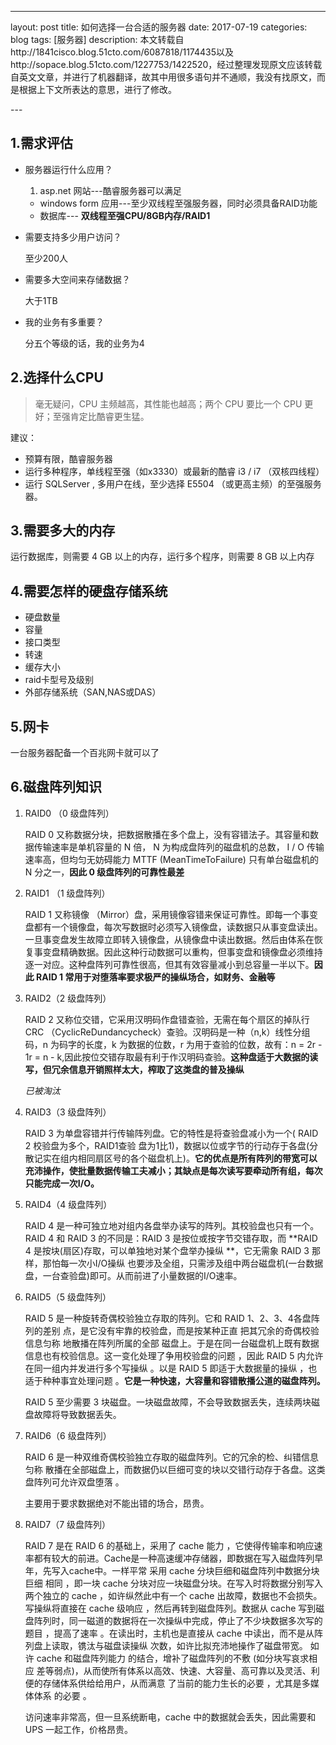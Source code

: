 ---
layout: post
title: 如何选择一台合适的服务器
date: 2017-07-19
categories: blog
tags: [服务器]
description: 本文转载自http://1841cisco.blog.51cto.com/6087818/1174435以及http://sopace.blog.51cto.com/1227753/1422520，经过整理发现原文应该转载自英文文章，并进行了机器翻译，故其中用很多语句并不通顺，我没有找原文，而是根据上下文所表达的意思，进行了修改。

​---

## 1.需求评估

- 服务器运行什么应用？

  1. asp.net 网站---酷睿服务器可以满足

  - windows form 应用---至少双线程至强服务器，同时必须具备RAID功能
  - 数据库--- **双线程至强CPU/8GB内存/RAID1**

- 需要支持多少用户访问？

  至少200人

- 需要多大空间来存储数据？

  大于1TB

- 我的业务有多重要？

  分五个等级的话，我的业务为4

## 2.选择什么CPU

> 毫无疑问，CPU 主频越高，其性能也越高；两个 CPU 要比一个 CPU 更好；至强肯定比酷睿更生猛。

建议：

- 预算有限，酷睿服务器
- 运行多种程序，单线程至强（如x3330）或最新的酷睿 i3 / i7 （双核四线程）
- 运行 SQLServer , 多用户在线，至少选择 E5504 （或更高主频）的至强服务器。

## 3.需要多大的内存

运行数据库，则需要 4 GB 以上的内存，运行多个程序，则需要 8 GB 以上内存

## 4.需要怎样的硬盘存储系统

- 硬盘数量
- 容量
- 接口类型
- 转速
- 缓存大小
- raid卡型号及级别
- 外部存储系统（SAN,NAS或DAS）

## 5.网卡

一台服务器配备一个百兆网卡就可以了

## 6.磁盘阵列知识

1. RAID0 （0 级盘阵列）

   RAID 0 又称数据分块，把数据散播在多个盘上，没有容错法子。其容量和数据传输速率是单机容量的 N 倍， N 为构成盘阵列的磁盘机的总数， I / O 传输速率高，但均匀无妨碍能力 MTTF (MeanTimeToFailure) 只有单台磁盘机的 N 分之一，**因此 0 级盘阵列的可靠性最差** 

2. RAID1 （1 级盘阵列）

   RAID 1 又称镜像 （Mirror）盘，采用镜像容错来保证可靠性。即每一个事变盘都有一个镜像盘，每次写数据时必须写入镜像盘，读数据只从事变盘读出。一旦事变盘发生故障立即转入镜像盘，从镜像盘中读出数据。然后由体系在恢复事变盘精确数据。因此这种行动数据可以重构，但事变盘和镜像盘必须维持逐一对应。这种盘阵列可靠性很高，但其有效容量减小到总容量一半以下。**因此 RAID 1 常用于对堕落率要求极严的操纵场合，如财务、金融等**

3. RAID2（2 级盘阵列）

   RAID 2 又称位交错，它采用汉明码作盘错查验，无需在每个扇区的掉队行 CRC （CyclicReDundancycheck）查验。汉明码是一种（n,k）线性分组码，n 为码字的长度，k 为数据的位数，r 为用于查验的位数，故有：n = 2r - 1r =  n - k,因此按位交错存取最有利于作汉明码查验。**这种盘适于大数据的读写，但冗余信息开销照样太大，榨取了这类盘的普及操纵** 

   *已被淘汰* 

4. RAID3（3 级盘阵列）

   RAID 3 为单盘容错并行传输阵列盘。它的特性是将查验盘减小为一个( RAID 2 校验盘为多个，RAID1查验 盘为1比1)，数据以位或字节的行动存于各盘(分散记实在组内相同扇区号的各个磁盘机上)。**它的优点是所有阵列的带宽可以充沛操作，使批量数据传输工夫减小；其缺点是每次读写要牵动所有组，每次只能完成一次I/O。**

5. RAID4（4 级盘阵列）

   RAID 4 是一种可独立地对组内各盘举办读写的阵列。其校验盘也只有一个。RAID 4 和 RAID 3 的不同是：RAID 3 是按位或按字节交错存取，而 **RAID 4 是按块(扇区)存取，可以单独地对某个盘举办操纵 **，它无需象 RAID 3 那样，那怕每一次小I/O操纵 也要涉及全组，只需涉及组中两台磁盘机(一台数据盘，一台查验盘)即可。从而前进了小量数据的I/O速率。

6. RAID5（5 级盘阵列）

   RAID 5 是一种旋转奇偶校验独立存取的阵列。它和 RAID 1、2、3、4各盘阵列的差别 点，是它没有牢靠的校验盘，而是按某种正直 把其冗余的奇偶校验信息匀称 地散播在阵列所属的全部 磁盘上。于是在同一台磁盘机上既有数据信息也有校验信息。这一变化处理了争用校验盘的问题 ，因此 RAID 5 内允许在同一组内并发进行多个写操纵 。以是 RAID 5 即适于大数据量的操纵 ，也适于种种事宜处理问题 。**它是一种快速，大容量和容错散播公道的磁盘阵列。**

   RAID 5 至少需要 3 块磁盘。一块磁盘故障，不会导致数据丢失，连续两块磁盘故障将导致数据丢失。

7. RAID6（6 级盘阵列）

   RAID 6 是一种双维奇偶校验独立存取的磁盘阵列。它的冗余的检、纠错信息匀称 散播在全部磁盘上，而数据仍以巨细可变的块以交错行动存于各盘。这类盘阵列可允许双盘堕落 。

   主要用于要求数据绝对不能出错的场合，昂贵。

8. RAID7（7 级盘阵列）

   RAID 7 是在 RAID 6 的基础上，采用了 cache 能力 ，它使得传输率和响应速率都有较大的前进。Cache是一种高速缓冲存储器，即数据在写入磁盘阵列早年，先写入cache中。一样平常 采用 cache 分块巨细和磁盘阵列中数据分块巨细 相同 ，即一块 cache 分块对应一块磁盘分块。在写入时将数据分别写入两个独立的 cache ，如许纵然此中有一个 cache 出故障，数据也不会损失。写操纵将直接在 cache 级响应 ，然后再转到磁盘阵列。数据从 cache 写到磁盘阵列时，同一磁道的数据将在一次操纵中完成，停止了不少块数据多次写的题目 ，提高了速率 。在读出时，主机也是直接从 cache 中读出，而不是从阵列盘上读取，镌汰与磁盘读操纵 次数，如许比拟充沛地操作了磁盘带宽。
   如许 cache 和磁盘阵列能力 的结合，增补了磁盘阵列的不敷 (如分块写哀求相应 差等弱点)，从而使所有体系以高效、快速、大容量、高可靠以及灵活、利便的存储体系供给给用户，从而满意 了当前的能力生长的必要 ，尤其是多媒体体系 的必要 。

   访问速率非常高，但一旦系统断电，cache 中的数据就会丢失，因此需要和 UPS 一起工作，价格昂贵。 
